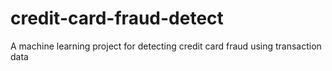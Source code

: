 # credit-card-fraud-detect
A machine learning project for detecting credit card fraud using transaction data
